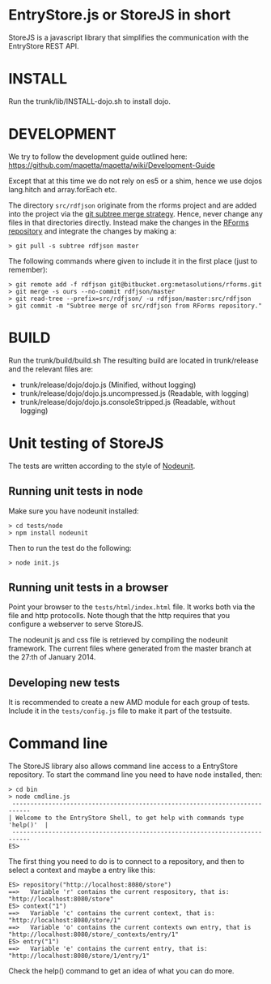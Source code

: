 # EntryStore.js or StoreJS in short

StoreJS is a javascript library that simplifies the communication with the EntryStore REST API.

# INSTALL

Run the trunk/lib/INSTALL-dojo.sh to install dojo.


# DEVELOPMENT

We try to follow the development guide outlined here:
https://github.com/maqetta/maqetta/wiki/Development-Guide

Except that at this time we do not rely on es5 or a shim, hence we use dojos lang.hitch and array.forEach etc.

The directory `src/rdfjson` originate from the rforms project and are added into the project via
the [git subtree merge strategy](https://www.kernel.org/pub/software/scm/git/docs/howto/using-merge-subtree.html).
Hence, never change any files in that directories directly. Instead make the changes
in the [RForms repository](https://bitbucket.org/metasolutions/rforms) and integrate the changes by making a:

    > git pull -s subtree rdfjson master

The following commands where given to include it in the first place (just to remember):

    > git remote add -f rdfjson git@bitbucket.org:metasolutions/rforms.git
    > git merge -s ours --no-commit rdfjson/master
    > git read-tree --prefix=src/rdfjson/ -u rdfjson/master:src/rdfjson
    > git commit -m "Subtree merge of src/rdfjson from RForms repository."

# BUILD

Run the trunk/build/build.sh
The resulting build are located in trunk/release and the relevant files are:

* trunk/release/dojo/dojo.js				  	(Minified, without logging)
* trunk/release/dojo/dojo.js.uncompressed.js	(Readable, with logging)
* trunk/release/dojo/dojo.js.consoleStripped.js	(Readable, without logging)

# Unit testing of StoreJS

The tests are written according to the style of [Nodeunit](https://github.com/caolan/nodeunit).

## Running unit tests in node
Make sure you have nodeunit installed:

    > cd tests/node
    > npm install nodeunit

Then to run the test do the following:

    > node init.js

## Running unit tests in a browser
Point your browser to the `tests/html/index.html` file. It works both via the file and http protocolls.
Note though that the http requires that you configure a webserver to serve StoreJS.

The nodeunit js and css file is retrieved by compiling the nodeunit framework.
The current files where generated from the master branch at the 27:th of January 2014.

## Developing new tests
It is recommended to create a new AMD module for each group of tests. Include it in the `tests/config.js` file
to make it part of the testsuite.

# Command line

The StoreJS library also allows command line access to a EntryStore repository. To start the command line you need to have node installed, then:

    > cd bin
    > node cmdline.js
     ---------------------------------------------------------------------------
    | Welcome to the EntryStore Shell, to get help with commands type 'help()'  |
     ---------------------------------------------------------------------------
    ES>

The first thing you need to do is to connect to a repository, and then to select a context and maybe a entry like this:

    ES> repository("http://localhost:8080/store")
    ==>   Variable 'r' contains the current respository, that is: "http://localhost:8080/store"
    ES> context("1")
    ==>   Variable 'c' contains the current context, that is: "http://localhost:8080/store/1"
    ==>   Variable 'o' contains the current contexts own entry, that is "http://localhost:8080/store/_contexts/entry/1"
    ES> entry("1")
    ==>   Variable 'e' contains the current entry, that is: "http://localhost:8080/store/1/entry/1"

Check the help() command to get an idea of what you can do more.